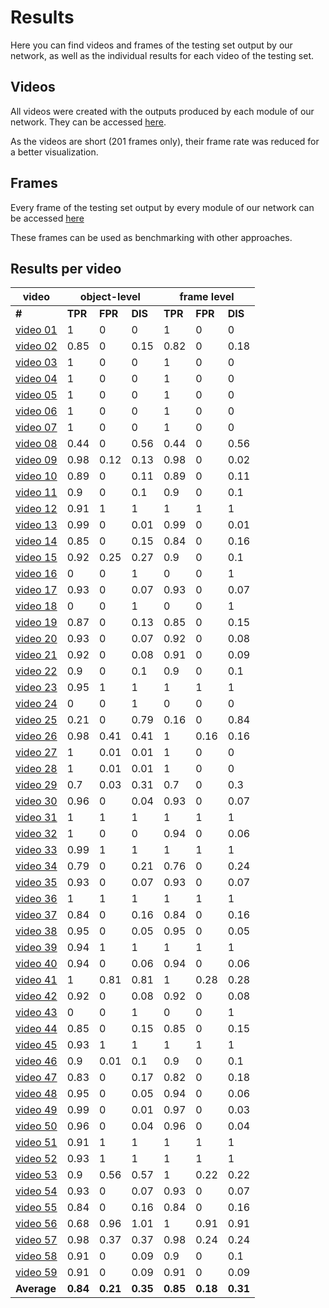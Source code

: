 # Results

Here you can find videos and frames of the testing set output by our network, as well as the individual results for each video of the testing set.


## Videos

All videos were created with the outputs produced by each module of our network. They can be accessed [here](https://drive.google.com/drive/folders/1fT47n0jqyovuahhQRhFF6KNFJL-Pp-g0?usp=sharing).

As the videos are short (201 frames only), their frame rate was reduced for a better visualization.

## Frames

Every frame of the testing set output by every module of our network can be accessed [here](
https://drive.google.com/drive/folders/1Tcn5ADlRkUnXLcPY4gswPyqyjJ_sZYrt?usp=sharing)

These frames can be used as benchmarking with other approaches.

## Results per video


<table>
<thead>
  <tr>
    <th>video</th>
    <th colspan="3">object-level</th>
    <th colspan="3">frame level</th>
  </tr>
</thead>
<tbody>
  <tr>
    <td><b>#</b></td>
    <td><b>TPR</b></td>
    <td><b>FPR</b></td>
    <td><b>DIS</b></td>
    <td><b>TPR</b></td>
    <td><b>FPR</b></td>
    <td><b>DIS</b></td>
  </tr>
  <tr>
    <td><a href="https://drive.google.com/file/d/1yqq7AaD21a-EneM4BGFlWagWCItP7G8l/view?usp=sharing/" target="_blank" rel="noopener noreferrer">video 01</a></td>
    <td>1</td>
    <td>0</td>
    <td>0</td>
    <td>1</td>
    <td>0</td>
    <td>0</td>
  </tr>
  <tr>
    <td><a href="https://drive.google.com/file/d/1Zz7HT2YUL2DlyOaCnws6Cvr9zQIJd6SE/view?usp=sharing/" target="_blank" rel="noopener noreferrer">video 02</a></td>
    <td>0.85</td>
    <td>0</td>
    <td>0.15</td>
    <td>0.82</td>
    <td>0</td>
    <td>0.18</td>
  </tr>
  <tr>
    <td><a href="https://drive.google.com/file/d/1avcS6dyzGOkqIl2MNLNucCPIJVmgy6ar/view?usp=sharing/" target="_blank" rel="noopener noreferrer">video 03</a></td>
    <td>1</td>
    <td>0</td>
    <td>0</td>
    <td>1</td>
    <td>0</td>
    <td>0</td>
  </tr>
  <tr>
    <td><a href="https://drive.google.com/file/d/1MHffkNvpmNru6KTBgJ9-4AiHtPiU-uyD/view?usp=sharing/" target="_blank" rel="noopener noreferrer">video 04</a></td>
    <td>1</td>
    <td>0</td>
    <td>0</td>
    <td>1</td>
    <td>0</td>
    <td>0</td>
  </tr>
  <tr>
    <td><a href="https://drive.google.com/file/d/1qHxBl_NzB3709Bf1_ptbhYHzUwaIrSXo/view?usp=sharing/" target="_blank" rel="noopener noreferrer">video 05</a></td>
    <td>1</td>
    <td>0</td>
    <td>0</td>
    <td>1</td>
    <td>0</td>
    <td>0</td>
  </tr>
  <tr>
    <td><a href="https://drive.google.com/file/d/1JGwP8Rq5pv2eYCcR9X4_UubS_CYbvT_K/view?usp=sharing/" target="_blank" rel="noopener noreferrer">video 06</a></td>
    <td>1</td>
    <td>0</td>
    <td>0</td>
    <td>1</td>
    <td>0</td>
    <td>0</td>
  </tr>
  <tr>
    <td><a href="https://drive.google.com/file/d/17Nu76s-G6RyjV7BhEW5hc30Cz2nbzBe4/view?usp=sharing/" target="_blank" rel="noopener noreferrer">video 07</a></td>
    <td>1</td>
    <td>0</td>
    <td>0</td>
    <td>1</td>
    <td>0</td>
    <td>0</td>
  </tr>
  <tr>
    <td><a href="https://drive.google.com/file/d/1ZsSS4Mbmb9eaNhq0ip2Od0IL79aTE9MA/view?usp=sharing/" target="_blank" rel="noopener noreferrer">video 08</a></td>
    <td>0.44</td>
    <td>0</td>
    <td>0.56</td>
    <td>0.44</td>
    <td>0</td>
    <td>0.56</td>
  </tr>
  <tr>
    <td><a href="https://drive.google.com/file/d/1X9wACXGdRLTxoucQ7ROcZ8o5WfHb0exM/view?usp=sharing/" target="_blank" rel="noopener noreferrer">video 09</a></td>
    <td>0.98</td>
    <td>0.12</td>
    <td>0.13</td>
    <td>0.98</td>
    <td>0</td>
    <td>0.02</td>
  </tr>
  <tr>
    <td><a href="https://drive.google.com/file/d/19A8nhZm-fUajwfIcae7fiAZ6UzYOAH-K/view?usp=sharing/" target="_blank" rel="noopener noreferrer">video 10</a></td>
    <td>0.89</td>
    <td>0</td>
    <td>0.11</td>
    <td>0.89</td>
    <td>0</td>
    <td>0.11</td>
  </tr>
  <tr>
    <td><a href="https://drive.google.com/file/d/19HGTEtbbCpusloWKPm5g534TCHpJJnN9/view?usp=sharing/" target="_blank" rel="noopener noreferrer">video 11</a></td>
    <td>0.9</td>
    <td>0</td>
    <td>0.1</td>
    <td>0.9</td>
    <td>0</td>
    <td>0.1</td>
  </tr>
  <tr>
    <td><a href="https://drive.google.com/file/d/1QE3c3a8krSzFU6FR92clsCmqcHz2qq5n/view?usp=sharing/" target="_blank" rel="noopener noreferrer">video 12</a></td>
    <td>0.91</td>
    <td>1</td>
    <td>1</td>
    <td>1</td>
    <td>1</td>
    <td>1</td>
  </tr>
  <tr>
    <td><a href="https://drive.google.com/file/d/15hQP81b7eS1ZB1M6eHR2xXQYGXumKPTR/view?usp=sharing/" target="_blank" rel="noopener noreferrer">video 13</a></td>
    <td>0.99</td>
    <td>0</td>
    <td>0.01</td>
    <td>0.99</td>
    <td>0</td>
    <td>0.01</td>
  </tr>
  <tr>
    <td><a href="https://drive.google.com/file/d/1RZktuoPAEsZN8z6H4BsGUcyjg5quc3BX/view?usp=sharing/" target="_blank" rel="noopener noreferrer">video 14</a></td>
    <td>0.85</td>
    <td>0</td>
    <td>0.15</td>
    <td>0.84</td>
    <td>0</td>
    <td>0.16</td>
  </tr>
  <tr>
    <td><a href="https://drive.google.com/file/d/1PuQq7K1ccbk6JNayaTqsAdZy4fccfmkK/view?usp=sharing/" target="_blank" rel="noopener noreferrer">video 15</a></td>
    <td>0.92</td>
    <td>0.25</td>
    <td>0.27</td>
    <td>0.9</td>
    <td>0</td>
    <td>0.1</td>
  </tr>
  <tr>
    <td><a href="https://drive.google.com/file/d/15dRiJ-eH4Z2NDIDlZvyF7eTZVmS9Zzan/view?usp=sharing/" target="_blank" rel="noopener noreferrer">video 16</a></td>
    <td>0</td>
    <td>0</td>
    <td>1</td>
    <td>0</td>
    <td>0</td>
    <td>1</td>
  </tr>
  <tr>
    <td><a href="https://drive.google.com/file/d/1tbacZPdaBGkNMZ2PKgMWi7U0mTpWhRy4/view?usp=sharing/" target="_blank" rel="noopener noreferrer">video 17</a></td>
    <td>0.93</td>
    <td>0</td>
    <td>0.07</td>
    <td>0.93</td>
    <td>0</td>
    <td>0.07</td>
  </tr>
  <tr>
    <td><a href="https://drive.google.com/file/d/1eSpG-HBj-XLMryxKJAqkgKhvl_BJLsih/view?usp=sharing/" target="_blank" rel="noopener noreferrer">video 18</a></td>
    <td>0</td>
    <td>0</td>
    <td>1</td>
    <td>0</td>
    <td>0</td>
    <td>1</td>
  </tr>
  <tr>
    <td><a href="https://drive.google.com/file/d/105xc1JvHAEw7O-vZK42_TIWjPkCPJWBT/view?usp=sharing/" target="_blank" rel="noopener noreferrer">video 19</a></td>
    <td>0.87</td>
    <td>0</td>
    <td>0.13</td>
    <td>0.85</td>
    <td>0</td>
    <td>0.15</td>
  </tr>
  <tr>
    <td><a href="https://drive.google.com/file/d/1yY1zWWoR90WytG9_bKRAvYOyBV0Ka9bh/view?usp=sharing/" target="_blank" rel="noopener noreferrer">video 20</a></td>
    <td>0.93</td>
    <td>0</td>
    <td>0.07</td>
    <td>0.92</td>
    <td>0</td>
    <td>0.08</td>
  </tr>
  <tr>
    <td><a href="https://drive.google.com/file/d/1usnlIV84qwLUFYXhgRHHw7OCLOs4whGz/view?usp=sharing/" target="_blank" rel="noopener noreferrer">video 21</a></td>
    <td>0.92</td>
    <td>0</td>
    <td>0.08</td>
    <td>0.91</td>
    <td>0</td>
    <td>0.09</td>
  </tr>
  <tr>
    <td><a href="https://drive.google.com/file/d/1xw6--vZLG_fsLdAwquCTdVMWC1JBwh4E/view?usp=sharing/" target="_blank" rel="noopener noreferrer">video 22</a></td>
    <td>0.9</td>
    <td>0</td>
    <td>0.1</td>
    <td>0.9</td>
    <td>0</td>
    <td>0.1</td>
  </tr>
  <tr>
    <td><a href="https://drive.google.com/file/d/1cGoay3NghwE6KdCT25bbMIWeqlmvig1e/view?usp=sharing/" target="_blank" rel="noopener noreferrer">video 23</a></td>
    <td>0.95</td>
    <td>1</td>
    <td>1</td>
    <td>1</td>
    <td>1</td>
    <td>1</td>
  </tr>
  <tr>
    <td><a href="https://drive.google.com/file/d/1xVsaqlqtjFwTacaEfwXkm00YA8jxEoZE/view?usp=sharing/" target="_blank" rel="noopener noreferrer">video 24</a></td>
    <td>0</td>
    <td>0</td>
    <td>1</td>
    <td>0</td>
    <td>0</td>
    <td>0</td>
  </tr>
  <tr>
    <td><a href="https://drive.google.com/file/d/1mJy2iBWRce7cXNsyAVONxmapcZhfa5Py/view?usp=sharing/" target="_blank" rel="noopener noreferrer">video 25</a></td>
    <td>0.21</td>
    <td>0</td>
    <td>0.79</td>
    <td>0.16</td>
    <td>0</td>
    <td>0.84</td>
  </tr>
  <tr>
    <td><a href="https://drive.google.com/file/d/1Q98KPo8_lwNP7upG4iRuE92bfNu5YScE/view?usp=sharing/" target="_blank" rel="noopener noreferrer">video 26</a></td>
    <td>0.98</td>
    <td>0.41</td>
    <td>0.41</td>
    <td>1</td>
    <td>0.16</td>
    <td>0.16</td>
  </tr>
  <tr>
    <td><a href="https://drive.google.com/file/d/1BRpoISyV3TUnH8MyMCBh80fDWVhv33Bz/view?usp=sharing/" target="_blank" rel="noopener noreferrer">video 27</a></td>
    <td>1</td>
    <td>0.01</td>
    <td>0.01</td>
    <td>1</td>
    <td>0</td>
    <td>0</td>
  </tr>
  <tr>
    <td><a href="https://drive.google.com/file/d/1cNiVfSRi6qhvJ6rr6Pa4U05woy0raVga/view?usp=sharing/" target="_blank" rel="noopener noreferrer">video 28</a></td>
    <td>1</td>
    <td>0.01</td>
    <td>0.01</td>
    <td>1</td>
    <td>0</td>
    <td>0</td>
  </tr>
  <tr>
    <td><a href="https://drive.google.com/file/d/1IGdDHskBRYbgHDM-953E2HBpqD5Kjpbo/view?usp=sharing/" target="_blank" rel="noopener noreferrer">video 29</a></td>
    <td>0.7</td>
    <td>0.03</td>
    <td>0.31</td>
    <td>0.7</td>
    <td>0</td>
    <td>0.3</td>
  </tr>
  <tr>
    <td><a href="https://drive.google.com/file/d/16gPfZf97a9tE6kmHGC8gJyRR7Q9EhZpL/view?usp=sharing/" target="_blank" rel="noopener noreferrer">video 30</a></td>
    <td>0.96</td>
    <td>0</td>
    <td>0.04</td>
    <td>0.93</td>
    <td>0</td>
    <td>0.07</td>
  </tr>
  <tr>
    <td><a href="https://drive.google.com/file/d/1r7j7ucSnDcYmoB5l8d5tVHW29Nzc_TKs/view?usp=sharing/" target="_blank" rel="noopener noreferrer">video 31</a></td>
    <td>1</td>
    <td>1</td>
    <td>1</td>
    <td>1</td>
    <td>1</td>
    <td>1</td>
  </tr>
  <tr>
    <td><a href="https://drive.google.com/file/d/14D_vYKoOSlvw1IT6FWp9Ja-oVi2sr5OL/view?usp=sharing/" target="_blank" rel="noopener noreferrer">video 32</a></td>
    <td>1</td>
    <td>0</td>
    <td>0</td>
    <td>0.94</td>
    <td>0</td>
    <td>0.06</td>
  </tr>
  <tr>
    <td><a href="https://drive.google.com/file/d/12xZZJkfwV2dbCvKlKF3jcl8MgRvpx5Du/view?usp=sharing/" target="_blank" rel="noopener noreferrer">video 33</a></td>
    <td>0.99</td>
    <td>1</td>
    <td>1</td>
    <td>1</td>
    <td>1</td>
    <td>1</td>
  </tr>
  <tr>
    <td><a href="https://drive.google.com/file/d/1RIvXzInOJV4DJzwhqBV90_ePYr1pYZVy/view?usp=sharing/" target="_blank" rel="noopener noreferrer">video 34</a></td>
    <td>0.79</td>
    <td>0</td>
    <td>0.21</td>
    <td>0.76</td>
    <td>0</td>
    <td>0.24</td>
  </tr>
  <tr>
    <td><a href="https://drive.google.com/file/d/1b8x9JZByYYCPgplS0sbz_RPJ4QEl66xf/view?usp=sharing/" target="_blank" rel="noopener noreferrer">video 35</a></td>
    <td>0.93</td>
    <td>0</td>
    <td>0.07</td>
    <td>0.93</td>
    <td>0</td>
    <td>0.07</td>
  </tr>
  <tr>
    <td><a href="https://drive.google.com/file/d/1liEcey94bjutN1uqyvP81CUuA7L5knGT/view?usp=sharing/" target="_blank" rel="noopener noreferrer">video 36</a></td>
    <td>1</td>
    <td>1</td>
    <td>1</td>
    <td>1</td>
    <td>1</td>
    <td>1</td>
  </tr>
  <tr>
    <td><a href="https://drive.google.com/file/d/1-avGjdPUKm3msIhBGdE8zQlPYoa6pCgH/view?usp=sharing/" target="_blank" rel="noopener noreferrer">video 37</a></td>
    <td>0.84</td>
    <td>0</td>
    <td>0.16</td>
    <td>0.84</td>
    <td>0</td>
    <td>0.16</td>
  </tr>
  <tr>
    <td><a href="https://drive.google.com/file/d/1QYQVCVWf31Xia_854GPFqPJyOaGgxiGD/view?usp=sharing/" target="_blank" rel="noopener noreferrer">video 38</a></td>
    <td>0.95</td>
    <td>0</td>
    <td>0.05</td>
    <td>0.95</td>
    <td>0</td>
    <td>0.05</td>
  </tr>
  <tr>
    <td><a href="https://drive.google.com/file/d/17x7YMx7ry_imqL-aJaiY9xA8tHPgURP1/view?usp=sharing/" target="_blank" rel="noopener noreferrer">video 39</a></td>
    <td>0.94</td>
    <td>1</td>
    <td>1</td>
    <td>1</td>
    <td>1</td>
    <td>1</td>
  </tr>
  <tr>
    <td><a href="https://drive.google.com/file/d/1nHfIktspjYPzl4gUiVxYIyI9DwGRmtqh/view?usp=sharing/" target="_blank" rel="noopener noreferrer">video 40</a></td>
    <td>0.94</td>
    <td>0</td>
    <td>0.06</td>
    <td>0.94</td>
    <td>0</td>
    <td>0.06</td>
  </tr>
  <tr>
    <td><a href="https://drive.google.com/file/d/1tI5VjzUjQuZ1Gw8flgySHGJEDiE1ltUX/view?usp=sharing/" target="_blank" rel="noopener noreferrer">video 41</a></td>
    <td>1</td>
    <td>0.81</td>
    <td>0.81</td>
    <td>1</td>
    <td>0.28</td>
    <td>0.28</td>
  </tr>
  <tr>
    <td><a href="https://drive.google.com/file/d/15iHULdErY5qKKLgG49ygsLhDYYIWCvw8/view?usp=sharing/" target="_blank" rel="noopener noreferrer">video 42</a></td>
    <td>0.92</td>
    <td>0</td>
    <td>0.08</td>
    <td>0.92</td>
    <td>0</td>
    <td>0.08</td>
  </tr>
  <tr>
    <td><a href="https://drive.google.com/file/d/1WMM54luOryffOhKK66khW9nIkWtwt46n/view?usp=sharing/" target="_blank" rel="noopener noreferrer">video 43</a></td>
    <td>0</td>
    <td>0</td>
    <td>1</td>
    <td>0</td>
    <td>0</td>
    <td>1</td>
  </tr>
  <tr>
    <td><a href="https://drive.google.com/file/d/15iHULdErY5qKKLgG49ygsLhDYYIWCvw8/view?usp=sharing/" target="_blank" rel="noopener noreferrer">video 44</a></td>
    <td>0.85</td>
    <td>0</td>
    <td>0.15</td>
    <td>0.85</td>
    <td>0</td>
    <td>0.15</td>
  </tr>
  <tr>
    <td><a href="https://drive.google.com/file/d/1qQRrR_hKiOCEAu_nL6eqUtCdYdFX320S/view?usp=sharing/" target="_blank" rel="noopener noreferrer">video 45</a></td>
    <td>0.93</td>
    <td>1</td>
    <td>1</td>
    <td>1</td>
    <td>1</td>
    <td>1</td>
  </tr>
  <tr>
    <td><a href="https://drive.google.com/file/d/145wr0Yw4qdbkf8UzVOBniWCSxIhx5JtE/view?usp=sharing/" target="_blank" rel="noopener noreferrer">video 46</a></td>
    <td>0.9</td>
    <td>0.01</td>
    <td>0.1</td>
    <td>0.9</td>
    <td>0</td>
    <td>0.1</td>
  </tr>
  <tr>
    <td><a href="https://drive.google.com/file/d/1qezseqm1tUpWMBuX-aRR6mdDArWhj9_m/view?usp=sharing/" target="_blank" rel="noopener noreferrer">video 47</a></td>
    <td>0.83</td>
    <td>0</td>
    <td>0.17</td>
    <td>0.82</td>
    <td>0</td>
    <td>0.18</td>
  </tr>
  <tr>
    <td><a href="https://drive.google.com/file/d/1KVYOAWlrs6BlMqYBlDxA2BmKfb2v0n1y/view?usp=sharing/" target="_blank" rel="noopener noreferrer">video 48</a></td>
    <td>0.95</td>
    <td>0</td>
    <td>0.05</td>
    <td>0.94</td>
    <td>0</td>
    <td>0.06</td>
  </tr>
  <tr>
    <td><a href="https://drive.google.com/file/d/142k5utYa4dKdRUtzPr7BytDHtd4I2m9s/view?usp=sharing/" target="_blank" rel="noopener noreferrer">video 49</a></td>
    <td>0.99</td>
    <td>0</td>
    <td>0.01</td>
    <td>0.97</td>
    <td>0</td>
    <td>0.03</td>
  </tr>
  <tr>
    <td><a href="https://drive.google.com/file/d/1QeQZTKiYJncbV1EuuKeaQbb8n1GjfXiP/view?usp=sharing/" target="_blank" rel="noopener noreferrer">video 50</a></td>
    <td>0.96</td>
    <td>0</td>
    <td>0.04</td>
    <td>0.96</td>
    <td>0</td>
    <td>0.04</td>
  </tr>
  <tr>
    <td><a href="https://drive.google.com/file/d/1qwc3bk92TJ9G9piTyhgSFihL4MGdZdOU/view?usp=sharing/" target="_blank" rel="noopener noreferrer">video 51</a></td>
    <td>0.91</td>
    <td>1</td>
    <td>1</td>
    <td>1</td>
    <td>1</td>
    <td>1</td>
  </tr>
  <tr>
    <td><a href="https://drive.google.com/file/d/1vQdp98nhJPimDWwPyjFqQ7a04ir52-XW/view?usp=sharing/" target="_blank" rel="noopener noreferrer">video 52</a></td>
    <td>0.93</td>
    <td>1</td>
    <td>1</td>
    <td>1</td>
    <td>1</td>
    <td>1</td>
  </tr>
  <tr>
    <td><a href="https://drive.google.com/file/d/1aWsjPrpjSAn_WKAE0iSQcDYJeMGmUNnc/view?usp=sharing/" target="_blank" rel="noopener noreferrer">video 53</a></td>
    <td>0.9</td>
    <td>0.56</td>
    <td>0.57</td>
    <td>1</td>
    <td>0.22</td>
    <td>0.22</td>
  </tr>
  <tr>
    <td><a href="https://drive.google.com/file/d/15_XynQ30SEjAzNQkG42qp35COQ2HJgs7/view?usp=sharing/" target="_blank" rel="noopener noreferrer">video 54</a></td>
    <td>0.93</td>
    <td>0</td>
    <td>0.07</td>
    <td>0.93</td>
    <td>0</td>
    <td>0.07</td>
  </tr>
  <tr>
    <td><a href="https://drive.google.com/file/d/1Qin-RAoLPr07_RiliVpe5GvfeH9HFVZs/view?usp=sharing/" target="_blank" rel="noopener noreferrer">video 55</a></td>
    <td>0.84</td>
    <td>0</td>
    <td>0.16</td>
    <td>0.84</td>
    <td>0</td>
    <td>0.16</td>
  </tr>
  <tr>
    <td><a href="https://drive.google.com/file/d/1C8HRBXp7YFL0mx9Qf5287v7vopb6rplw/view?usp=sharing/" target="_blank" rel="noopener noreferrer">video 56</a></td>
    <td>0.68</td>
    <td>0.96</td>
    <td>1.01</td>
    <td>1</td>
    <td>0.91</td>
    <td>0.91</td>
  </tr>
  <tr>
    <td><a href="https://drive.google.com/file/d/1RUjf4X8J9DgSHcBJUHuDpXE5hHzW63ks/view?usp=sharing/" target="_blank" rel="noopener noreferrer">video 57</a></td>
    <td>0.98</td>
    <td>0.37</td>
    <td>0.37</td>
    <td>0.98</td>
    <td>0.24</td>
    <td>0.24</td>
  </tr>
  <tr>
    <td><a href="https://drive.google.com/file/d/1eUStHbm7uTLETFFv_KLmG3ToOj64qC-m/view?usp=sharing/" target="_blank" rel="noopener noreferrer">video 58</a></td>
    <td>0.91</td>
    <td>0</td>
    <td>0.09</td>
    <td>0.9</td>
    <td>0</td>
    <td>0.1</td>
  </tr>
  <tr>
    <td><a href="https://drive.google.com/file/d/1V0PlNFiRl-YcONhVcAGU1J7k5jRaoR0h/view?usp=sharing/" target="_blank" rel="noopener noreferrer">video 59</a></td>
    <td>0.91</td>
    <td>0</td>
    <td>0.09</td>
    <td>0.91</td>
    <td>0</td>
    <td>0.09</td>
  </tr>
  <tr>
    <td><b>Average</b></td>
    <td><b>0.84</b></td>
    <td><b>0.21</b></td>
    <td><b>0.35</b></td>
    <td><b>0.85</b></td>
    <td><b>0.18</b></td>
    <td><b>0.31</b></td>
  </tr>
</tbody>
</table>
